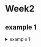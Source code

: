 # Week2
## example 1
<details><summary>example 1</summary>
```python
a = int(input())
b = int(input())
print(a + b)
```
<\details>
